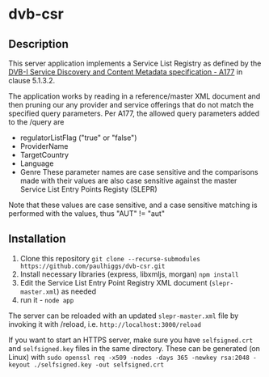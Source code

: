 # dvb-csr

## Description
This server application implements a Service List Registry as defined by the [DVB-I Service Discovery and Content Metadata specification - A177](https://www.dvb.org/resources/public/standards/a177_dvb-i_specification.pdf) in clause 5.1.3.2.

The application works by reading in a reference/master XML document and then pruning our any provider and service offerings that do not match the specified query parameters. Per A177, the allowed query parameters added to the /query are
* regulatorListFlag  ("true" or "false")
* ProviderName
* TargetCountry
* Language
* Genre
These parameter names are case sensitive and the comparisons made with their values are also case sensitive against the master Service List Entry Points Registy (SLEPR)

Note that these values are case sensitive, and a case sensitive matching is performed with the values, thus "AUT" != "aut"

## Installation
1. Clone this repository `git clone --recurse-submodules https://github.com/paulhiggs/dvb-csr.git`
1. Install necessary libraries (express, libxmljs, morgan)  `npm install`
1. Edit the Service List Entry Point Registry XML document (`slepr-master.xml`) as needed
1. run it - `node app`

The server can be reloaded with an updated `slepr-master.xml` file by invoking it with /reload, i.e. `http://localhost:3000/reload`

If you want to start an HTTPS server, make sure you have `selfsigned.crt` and `selfsigned.key` files in the same directory. These can be generated (on Linux) with `sudo openssl req -x509 -nodes -days 365 -newkey rsa:2048 -keyout ./selfsigned.key -out selfsigned.crt`

